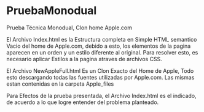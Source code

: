 # PruebaMonodual
Prueba Técnica Monodual, Clon home Apple.com

El Archivo Index.html es la Estructura completa en Simple HTML semantico Vacio del home de Apple.com, debido a esto, los elementos de la pagina aparecen en un orden y un estilo diferente al original. Para resolver esto, es necesario aplicar Estilos a la pagina atraves de archivos CSS.

El Archivo NewAppleFull.html Es un Clon Exacto del Home de Apple, Todo esto descargando todas las fuentes utilizadas por Apple.com. Las mismas estan contenidas en la carpeta Apple_files

Para Efectos de la prueba presentada, el Archivo Index.html es el indicado, de acuerdo a lo que logre entender del problema planteado. 
